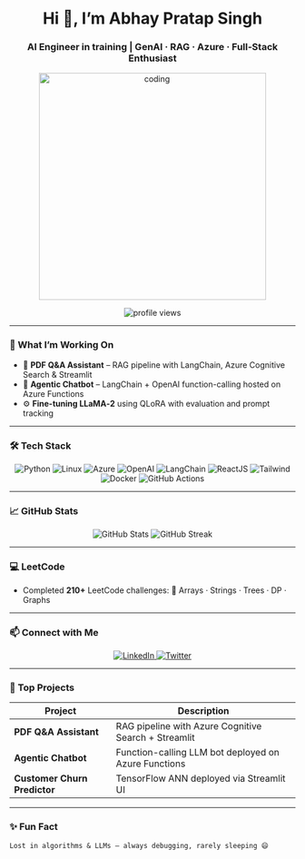 <!-- Header -->
<h1 align="center">Hi 👋, I’m Abhay Pratap Singh</h1>
<h3 align="center">AI Engineer in training | GenAI · RAG · Azure · Full‑Stack Enthusiast</h3>

<!-- Hero GIF -->
<p align="center">
  <img src="https://media.giphy.com/media/H7f5ZGjvKXBaLbBigO/giphy.gif" alt="coding" width="400"/>
</p>

<!-- Profile Views -->
<p align="center">
  <img src="https://komarev.com/ghpvc/?username=hey-abhay&label=Profile%20Views&color=0e75b6&style=flat" alt="profile views"/>
</p>

---

### 🔭 What I’m Working On
- 📄 **PDF Q&A Assistant** – RAG pipeline with LangChain, Azure Cognitive Search & Streamlit  
- 🤖 **Agentic Chatbot** – LangChain + OpenAI function-calling hosted on Azure Functions  
- ⚙️ **Fine-tuning LLaMA‑2** using QLoRA with evaluation and prompt tracking  

---

### 🛠️ Tech Stack

<p align="center">
  <img src="https://img.shields.io/badge/Python‑3.11‑3776AB?style=flat&logo=python&logoColor=white" alt="Python"/>
  <img src="https://img.shields.io/badge/Linux‑FCCC6C?style=flat&logo=linux&logoColor=white" alt="Linux"/>
  <img src="https://img.shields.io/badge/Azure‑0078D4?style=flat&logo=azure&logoColor=white" alt="Azure"/>
  <img src="https://img.shields.io/badge/OpenAI‑000000?style=flat&logo=openai&logoColor=white" alt="OpenAI"/>
  <img src="https://img.shields.io/badge/LangChain‑000000?style=flat&logo=langchain&logoColor=white" alt="LangChain"/>
  <img src="https://img.shields.io/badge/React‑61DAFB?style=flat&logo=react&logoColor=white" alt="ReactJS"/>
  <img src="https://img.shields.io/badge/Tailwind‑38B2AC?style=flat&logo=tailwindcss&logoColor=white" alt="Tailwind"/>
  <img src="https://img.shields.io/badge/Docker‑2496ED?style=flat&logo=docker&logoColor=white" alt="Docker"/>
  <img src="https://img.shields.io/badge/GitHub‑100000?style=flat&logo=github&logoColor=white" alt="GitHub Actions"/>
</p>

---

### 📈 GitHub Stats
<p align="center">
  <img src="https://github-readme-stats.vercel.app/api?username=hey-abhay&show_icons=true&theme=tokyonight&count_private=true" alt="GitHub Stats" />
  <img src="https://github-readme-streak-stats.herokuapp.com/?user=hey-abhay&theme=tokyonight" alt="GitHub Streak"/>
</p>

---

### 💻 LeetCode
- Completed **210+** LeetCode challenges: 🔁 Arrays · Strings · Trees · DP · Graphs  

---

### 📫 Connect with Me
<p align="center">
  <a href="https://linkedin.com/in/abhay-singh-b47405315">
    <img src="https://img.shields.io/badge/LinkedIn-abhay_singh-blue?style=flat-square&logo=linkedin" alt="LinkedIn"/>
  </a>
  <a href="https://twitter.com/Abhay_Singh">
    <img src="https://img.shields.io/badge/Twitter-@Abhay_Singh-1DA1F2?style=flat-square&logo=twitter" alt="Twitter"/>
  </a>
</p>

---

### 🚀 Top Projects
| Project | Description |
|--------|-------------|
|**PDF Q&A Assistant**| RAG pipeline with Azure Cognitive Search + Streamlit |
|**Agentic Chatbot**| Function-calling LLM bot deployed on Azure Functions |
|**Customer Churn Predictor**| TensorFlow ANN deployed via Streamlit UI |

---

### ✨ Fun Fact
```text
Lost in algorithms & LLMs — always debugging, rarely sleeping 😄
